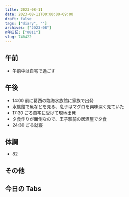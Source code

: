 ```yaml
---
title: 2023-08-11
date: 2023-08-11T00:00:00+09:00
draft: false
tags: ["diary", ""]
archives: ["2023-08"]
n年日記: ["0811"]
slug: 740422
---
```


## 午前

- 午前中は自宅で過ごす

## 午後

- 14:00 前に葛西の臨海水族館に家族で出発
- 水族館で魚などを見る、息子はマグロを興味深く見ていた
- 17:30 ごろ自宅に受けて現地出発
- 夕食作りが面倒なので、王子駅前の居酒屋で夕食
- 24:30 ごろ就寝

## 体調

- 82

## その他

## 今日の Tabs
